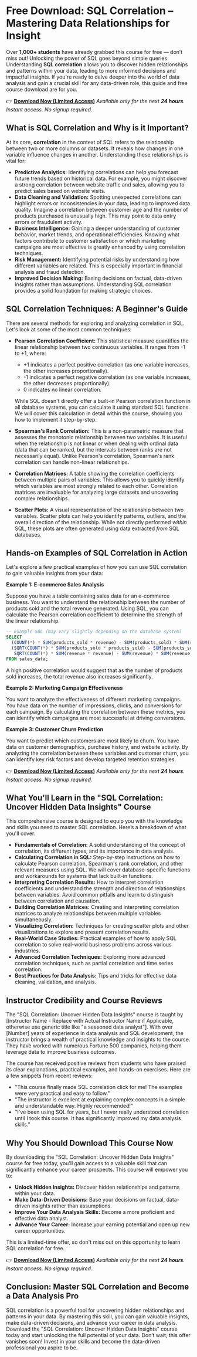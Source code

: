 # Free Download: SQL Correlation – Mastering Data Relationships for Insight

Over **1,000+ students** have already grabbed this course for free — don’t miss out!
Unlocking the power of SQL goes beyond simple queries. Understanding **SQL correlation** allows you to discover hidden relationships and patterns within your data, leading to more informed decisions and impactful insights. If you're ready to delve deeper into the world of data analysis and gain a crucial skill for any data-driven role, this guide and free course download are for you.

👉 **[Download Now (Limited Access)](https://udemywork.com/sql-correlation)**
_Available only for the next **24 hours**. Instant access. No signup required._

## What is SQL Correlation and Why is it Important?

At its core, **correlation** in the context of SQL refers to the relationship between two or more columns or datasets. It reveals how changes in one variable influence changes in another. Understanding these relationships is vital for:

*   **Predictive Analytics:** Identifying correlations can help you forecast future trends based on historical data. For example, you might discover a strong correlation between website traffic and sales, allowing you to predict sales based on website visits.
*   **Data Cleaning and Validation:** Spotting unexpected correlations can highlight errors or inconsistencies in your data, leading to improved data quality. Imagine a correlation between customer age and the number of products purchased is unusually high. This may point to data entry errors or fraudulent activity.
*   **Business Intelligence:** Gaining a deeper understanding of customer behavior, market trends, and operational efficiencies. Knowing what factors contribute to customer satisfaction or which marketing campaigns are most effective is greatly enhanced by using correlation techniques.
*   **Risk Management:** Identifying potential risks by understanding how different variables are related. This is especially important in financial analysis and fraud detection.
*   **Improved Decision Making:** Basing decisions on factual, data-driven insights rather than assumptions. Understanding SQL correlation provides a solid foundation for making strategic choices.

## SQL Correlation Techniques: A Beginner's Guide

There are several methods for exploring and analyzing correlation in SQL. Let's look at some of the most common techniques:

*   **Pearson Correlation Coefficient:** This statistical measure quantifies the linear relationship between two continuous variables. It ranges from -1 to +1, where:
    *   +1 indicates a perfect positive correlation (as one variable increases, the other increases proportionally).
    *   -1 indicates a perfect negative correlation (as one variable increases, the other decreases proportionally).
    *   0 indicates no linear correlation.

    While SQL doesn't directly offer a built-in Pearson correlation function in all database systems, you can calculate it using standard SQL functions. We will cover this calculation in detail within the course, showing you how to implement it step-by-step.

*   **Spearman's Rank Correlation:** This is a non-parametric measure that assesses the monotonic relationship between two variables. It is useful when the relationship is not linear or when dealing with ordinal data (data that can be ranked, but the intervals between ranks are not necessarily equal). Unlike Pearson's correlation, Spearman's rank correlation can handle non-linear relationships.

*   **Correlation Matrices:** A table showing the correlation coefficients between multiple pairs of variables. This allows you to quickly identify which variables are most strongly related to each other. Correlation matrices are invaluable for analyzing large datasets and uncovering complex relationships.

*   **Scatter Plots:** A visual representation of the relationship between two variables. Scatter plots can help you identify patterns, outliers, and the overall direction of the relationship. While not directly performed *within* SQL, these plots are often generated using data extracted *from* SQL databases.

## Hands-on Examples of SQL Correlation in Action

Let's explore a few practical examples of how you can use SQL correlation to gain valuable insights from your data:

**Example 1: E-commerce Sales Analysis**

Suppose you have a table containing sales data for an e-commerce business. You want to understand the relationship between the number of products sold and the total revenue generated. Using SQL, you can calculate the Pearson correlation coefficient to determine the strength of the linear relationship.

```sql
-- Example SQL (may vary slightly depending on the database system)
SELECT
  (COUNT(*) * SUM(products_sold * revenue) - SUM(products_sold) * SUM(revenue)) /
  (SQRT(COUNT(*) * SUM(products_sold * products_sold) - SUM(products_sold) * SUM(products_sold)) *
   SQRT(COUNT(*) * SUM(revenue * revenue) - SUM(revenue) * SUM(revenue))) AS correlation
FROM sales_data;
```

A high positive correlation would suggest that as the number of products sold increases, the total revenue also increases significantly.

**Example 2: Marketing Campaign Effectiveness**

You want to analyze the effectiveness of different marketing campaigns. You have data on the number of impressions, clicks, and conversions for each campaign. By calculating the correlation between these metrics, you can identify which campaigns are most successful at driving conversions.

**Example 3: Customer Churn Prediction**

You want to predict which customers are most likely to churn. You have data on customer demographics, purchase history, and website activity. By analyzing the correlation between these variables and customer churn, you can identify key risk factors and develop targeted retention strategies.

👉 **[Download Now (Limited Access)](https://udemywork.com/sql-correlation)**
_Available only for the next **24 hours**. Instant access. No signup required._

## What You'll Learn in the "SQL Correlation: Uncover Hidden Data Insights" Course

This comprehensive course is designed to equip you with the knowledge and skills you need to master SQL correlation. Here’s a breakdown of what you'll cover:

*   **Fundamentals of Correlation:** A solid understanding of the concept of correlation, its different types, and its importance in data analysis.
*   **Calculating Correlation in SQL:** Step-by-step instructions on how to calculate Pearson correlation, Spearman's rank correlation, and other relevant measures using SQL. We will cover database-specific functions and workarounds for systems that lack built-in functions.
*   **Interpreting Correlation Results:** How to interpret correlation coefficients and understand the strength and direction of relationships between variables. Avoid common pitfalls and learn to distinguish between correlation and causation.
*   **Building Correlation Matrices:** Creating and interpreting correlation matrices to analyze relationships between multiple variables simultaneously.
*   **Visualizing Correlation:** Techniques for creating scatter plots and other visualizations to explore and present correlation results.
*   **Real-World Case Studies:** Practical examples of how to apply SQL correlation to solve real-world business problems across various industries.
*   **Advanced Correlation Techniques:** Exploring more advanced correlation techniques, such as partial correlation and time series correlation.
*   **Best Practices for Data Analysis:** Tips and tricks for effective data cleaning, validation, and analysis.

## Instructor Credibility and Course Reviews

The "SQL Correlation: Uncover Hidden Data Insights" course is taught by [Instructor Name - Replace with Actual Instructor Name if Applicable, otherwise use generic title like "a seasoned data analyst"]. With over [Number] years of experience in data analysis and SQL development, the instructor brings a wealth of practical knowledge and insights to the course. They have worked with numerous Fortune 500 companies, helping them leverage data to improve business outcomes.

The course has received positive reviews from students who have praised its clear explanations, practical examples, and hands-on exercises. Here are a few snippets from recent reviews:

*   "This course finally made SQL correlation click for me! The examples were very practical and easy to follow."
*   "The instructor is excellent at explaining complex concepts in a simple and understandable way. Highly recommended!"
*   "I've been using SQL for years, but I never really understood correlation until I took this course. It has significantly improved my data analysis skills."

## Why You Should Download This Course Now

By downloading the "SQL Correlation: Uncover Hidden Data Insights" course for free today, you'll gain access to a valuable skill that can significantly enhance your career prospects. This course will empower you to:

*   **Unlock Hidden Insights:** Discover hidden relationships and patterns within your data.
*   **Make Data-Driven Decisions:** Base your decisions on factual, data-driven insights rather than assumptions.
*   **Improve Your Data Analysis Skills:** Become a more proficient and effective data analyst.
*   **Advance Your Career:** Increase your earning potential and open up new career opportunities.

This is a limited-time offer, so don't miss out on this opportunity to learn SQL correlation for free.

👉 **[Download Now (Limited Access)](https://udemywork.com/sql-correlation)**
_Available only for the next **24 hours**. Instant access. No signup required._

## Conclusion: Master SQL Correlation and Become a Data Analysis Pro

SQL correlation is a powerful tool for uncovering hidden relationships and patterns in your data. By mastering this skill, you can gain valuable insights, make data-driven decisions, and advance your career in data analysis. Download the "SQL Correlation: Uncover Hidden Data Insights" course today and start unlocking the full potential of your data. Don’t wait; this offer vanishes soon! Invest in your skills and become the data-driven professional you aspire to be.
